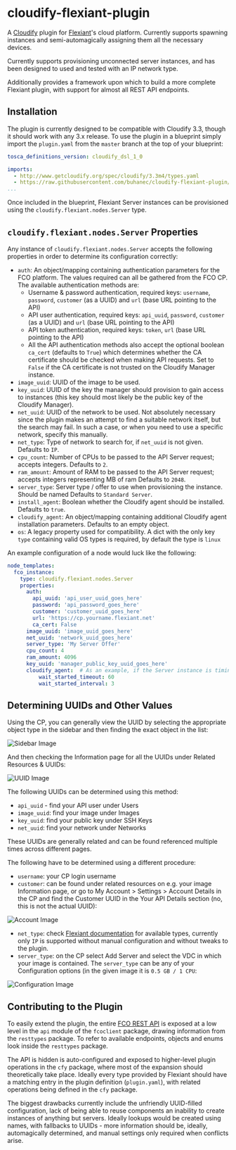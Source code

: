 cloudify-flexiant-plugin
========================

A [Cloudify](http://getcloudify.org/) plugin for [Flexiant](https://www.flexiant.com/)'s cloud platform. Currently supports spawning instances and semi-automagically assigning them all the necessary devices.

Currently supports provisioning unconnected server instances, and has been designed to used and tested with an IP network type.

Additionally provides a framework upon which to build a more complete Flexiant plugin, with support for almost all REST API endpoints.

Installation
------------

The plugin is currently designed to be compatible with Cloudify 3.3, though it should work with any 3.x release. To use the plugin in a blueprint simply import the `plugin.yaml` from the `master` branch at the top of your blueprint:

```yaml
tosca_definitions_version: cloudify_dsl_1_0

imports:
  - http://www.getcloudify.org/spec/cloudify/3.3m4/types.yaml
  - https://raw.githubusercontent.com/buhanec/cloudify-flexiant-plugin/master/plugin.yaml
...
```

Once included in the blueprint, Flexiant Server instances can be provisioned using the `cloudify.flexiant.nodes.Server` type.

`cloudify.flexiant.nodes.Server` Properties
-------------------------------------------

Any instance of `cloudify.flexiant.nodes.Server` accepts the following properties in order to determine its configuration correctly:

* `auth`: An object/mapping containing authentication parameters for the FCO platform. The values required can all be gathered from the FCO CP. The available authentication methods are:
    * Username & password authentication, required keys: `username`, `password`, `customer` (as a UUID) and `url` (base URL pointing to the API)
    * API user authentication, required keys: `api_uuid`, `password`, `customer` (as a UUID) and `url` (base URL pointing to the API)
    * API token authentication, required keys: `token`, `url` (base URL pointing to the API)
    * All the API authentication methods also accept the optional boolean `ca_cert` (defaults to `True`) which determines whether the CA certificate should be checked when making API requests. Set to `False` if the CA certificate is not trusted on the Cloudify Manager instance.
* `image_uuid`: UUID of the image to be used.
* `key_uuid`: UUID of the key the manager should provision to gain access to instances (this key should most likely be the public key of the Cloudify Manager).
* `net_uuid`: UUID of the network to be used. Not absolutely necessary since the plugin makes an attempt to find a suitable network itself, but the search may fail. In such a case, or when you need to use a specific network, specify this manually.
* `net_type`: Type of network to search for, if `net_uuid` is not given. Defaults to `IP`.
* `cpu_count`: Number of CPUs to be passed to the API Server request; accepts integers. Defaults to `2`.
* `ram_amount`: Amount of RAM to be passed to the API Server request; accepts integers representing MB of ram Defaults to `2048`.
* `server_type`: Server type / offer to use when provisioning the instance. Should be named Defaults to `Standard Server`.
* `install_agent`: Boolean whether the Cloudify agent should be installed. Defaults to `true`.
* `cloudify_agent`: An object/mapping containing additional Cloudify agent installation parameters. Defaults to an empty object.
* `os`: A legacy property used for compatibility. A dict with the only key `type` containing valid OS types is required, by default the type is `linux`

An example configuration of a node would luck like the following:
```yaml
node_templates:
  fco_instance:
    type: cloudify.flexiant.nodes.Server
    properties:
      auth:
        api_uuid: 'api_user_uuid_goes_here'
        password: 'api_password_goes_here'
        customer: 'customer_uuid_goes_here'
        url: 'https://cp.yourname.flexiant.net'
        ca_cert: False
      image_uuid: 'image_uuid_goes_here'
      net_uuid: 'network_uuid_goes_here'
      server_type: 'My Server Offer'
      cpu_count: 4
      ram_amount: 4096
      key_uuid: 'manager_public_key_uuid_goes_here'
      cloudify_agent:  # As an example, if the Server instance is timing out with the lower default timeout
          wait_started_timeout: 60
          wait_started_interval: 3
```

Determining UUIDs and Other Values
----------------------------------

Using the CP, you can generally view the UUID by selecting the appropriate object type in the sidebar and then finding the exact object in the list:

![Sidebar Image](https://i.imgur.com/XyUZJaL.png)

And then checking the Information page for all the UUIDs under Related Resources & UUIDs:

![UUID Image](https://i.imgur.com/v4PhoYk.png)

The following UUIDs can be determined using this method:

* `api_uuid` - find your API user under Users
* `image_uuid`: find your image under Images
* `key_uuid`: find your public key under SSH Keys
* `net_uuid`: find your network under Networks

These UUIDs are generally related and can be found referenced multiple times across different pages.

The following have to be determined using a different procedure:

* `username`: your CP login username
* `customer`: can be found under related resources on e.g. your image Information page, or go to My Account > Settings > Account Details in the CP and find the Customer UUID in the Your API Details section (no, this is not the actual UUID):

![Account Image](https://i.imgur.com/M7En9W4.png)

* `net_type`: check [Flexiant documentation](http://docs.flexiant.com/display/DOCS/Introduction+to+Flexiant+Cloud+Orchestrator) for available types, currently only `IP` is supported without manual configuration and without tweaks to the plugin.
* `server_type`: on the CP select Add Server and select the VDC in which your image is contained. The `server_type` can be any of your Configuration options (in the given image it is `0.5 GB / 1 CPU`:

![Configuration Image](https://i.imgur.com/Sl6cwVF.png)

Contributing to the Plugin
--------------------------

To easily extend the plugin, the entire [FCO REST API](http://docs.flexiant.com/display/DOCS/REST+documentation) is exposed at a low level in the `api` module of the `fcoclient` package, drawing information from the `resttypes` package. To refer to available endpoints, objects and enums look inside the `resttypes` package.

The API is hidden is auto-configured and exposed to higher-level plugin operations in the `cfy` package, where most of the expansion should theoretically take place. Ideally every type provided by Flexiant should have a matching entry in the plugin definition (`plugin.yaml`), with related operations being defined in the `cfy` package.

The biggest drawbacks currently include the unfriendly UUID-filled configuration, lack of being able to reuse components an inability to create instances of anything but servers. Ideally lookups would be created using names, with fallbacks to UUIDs - more information should be, ideally, automagically determined, and manual settings only required when conflicts arise.
